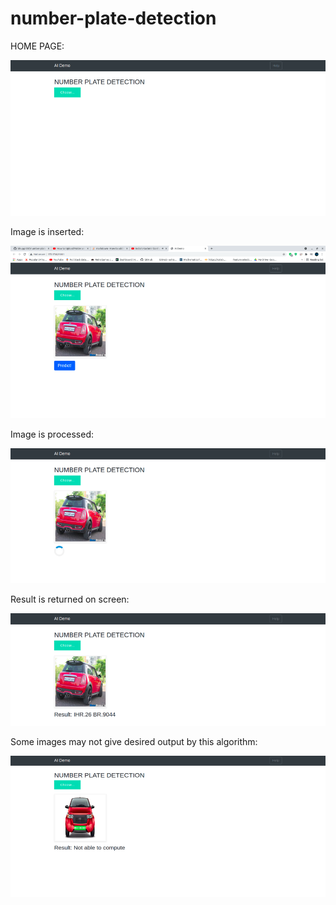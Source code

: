 # number-plate-detection


HOME PAGE:

![alt text](https://github.com/bhuppi007/number-plate-detection/blob/main/github%20files/1.png)


Image is inserted:

![alt text](https://github.com/bhuppi007/number-plate-detection/blob/main/github%20files/2.png)


Image is processed:

![alt text](https://github.com/bhuppi007/number-plate-detection/blob/main/github%20files/3.png)


Result is returned on screen:

![alt text](https://github.com/bhuppi007/number-plate-detection/blob/main/github%20files/4.png)


Some images may not give desired output by this algorithm:

![alt text](https://github.com/bhuppi007/number-plate-detection/blob/main/github%20files/5.png)
